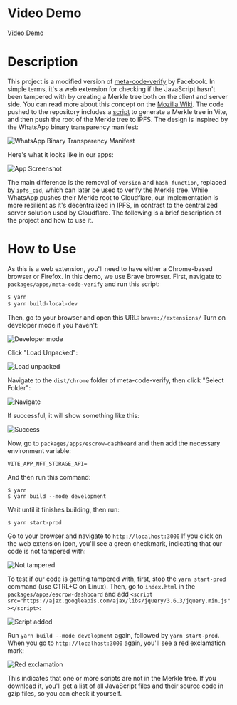 # Video Demo

[Video Demo](https://www.youtube.com/watch?v=BZfnLPGep-4)

# Description

This project is a modified version of [meta-code-verify](https://github.com/facebookincubator/meta-code-verify) by Facebook. In simple terms, it's a web extension for checking if the JavaScript hasn't been tampered with by creating a Merkle tree both on the client and server side. You can read more about this concept on the [Mozilla Wiki](https://wiki.mozilla.org/Security/Binary_Transparency). The code pushed to the repository includes a [script](https://github.com/spiritbroski/human-protocol/blob/24b39697a51096c9f982b00b44a469b0c11470de/packages/apps/escrow-dashboard/scripts/generateMerkleTree.ts) to generate a Merkle tree in Vite, and then push the root of the Merkle tree to IPFS. The design is inspired by the WhatsApp binary transparency manifest:

![WhatsApp Binary Transparency Manifest](https://user-images.githubusercontent.com/62529025/228214669-6cc7446d-e2b1-455f-af94-ebd8f60aba80.png)

Here's what it looks like in our apps:

![App Screenshot](https://user-images.githubusercontent.com/62529025/228215108-8891f6dc-23f3-4fa8-9188-c780707c50c0.png)

The main difference is the removal of `version` and `hash_function`, replaced by `ipfs_cid`, which can later be used to verify the Merkle tree. While WhatsApp pushes their Merkle root to Cloudflare, our implementation is more resilient as it's decentralized in IPFS, in contrast to the centralized server solution used by Cloudflare. The following is a brief description of the project and how to use it.

# How to Use

As this is a web extension, you'll need to have either a Chrome-based browser or Firefox. In this demo, we use Brave browser. First, navigate to `packages/apps/meta-code-verify` and run this script:

```bash
$ yarn
$ yarn build-local-dev
```

Then, go to your browser and open this URL: `brave://extensions/` Turn on developer mode if you haven't:

![Developer mode](https://user-images.githubusercontent.com/62529025/228216854-1e85b3c3-3f13-441f-82c3-ed188dffeed6.png)

Click "Load Unpacked":

![Load unpacked](https://user-images.githubusercontent.com/62529025/228217073-da947a33-e591-48a4-b283-29b258c5128c.png)

Navigate to the `dist/chrome` folder of meta-code-verify, then click "Select Folder":

![Navigate](https://user-images.githubusercontent.com/62529025/228217002-c866ff59-2f32-4c7d-9596-af88e98e0e2b.png)

If successful, it will show something like this:

![Success](https://user-images.githubusercontent.com/62529025/228217415-034622c6-0cf6-46c2-9d58-237ca72d8bf5.png)

Now, go to `packages/apps/escrow-dashboard` and then add the necessary environment variable:

```
VITE_APP_NFT_STORAGE_API=
```

And then run this command:

```
$ yarn
$ yarn build --mode development
```

Wait until it finishes building, then run:

```
$ yarn start-prod
```

Go to your browser and navigate to `http://localhost:3000` If you click on the web extension icon, you'll see a green checkmark, indicating that our code is not tampered with:

![Not tampered](https://user-images.githubusercontent.com/62529025/228218083-ea324fe9-fb45-46be-80dc-3ed6a712d983.png)

To test if our code is getting tampered with, first, stop the `yarn start-prod` command (use CTRL+C on Linux). Then, go to `index.html` in the `packages/apps/escrow-dashboard` and add `<script src="https://ajax.googleapis.com/ajax/libs/jquery/3.6.3/jquery.min.js"></script>`:

![Script added](https://user-images.githubusercontent.com/62529025/228218787-69c76cbe-fef1-42eb-b917-5fc5c2959048.png)

Run `yarn build --mode development` again, followed by `yarn start-prod`. When you go to `http://localhost:3000` again, you'll see a red exclamation mark:

![Red exclamation](https://user-images.githubusercontent.com/62529025/228222259-d144fd17-0f7d-4a2b-93ff-caf57ae31ced.png)

This indicates that one or more scripts are not in the Merkle tree. If you download it, you'll get a list of all JavaScript files and their source code in gzip files, so you can check it yourself. 